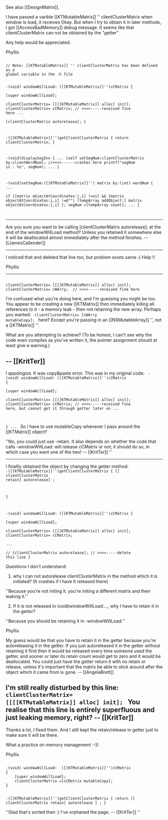 See also [[DesignMatrix]].

I have passed a varible [[KTMutableMatrix]] '' clientClusterMatrix  when window is load, it receives Okay. But when I  try to obtain it  in later methods, 
I got [[AccessBadMemory]] debug message. It seems like that clientClusterMatrix can not be obtained by the "getter"

Any help would be appreciated.


Phyllis


<code>
// Note: [[KTMutableMatrix]] '' clientClusterMatrix has been defined as a  
global variable in the .h file

-(void) windowWillLoad: ([[KTMutableMatrix]]'')cCMatrix
{     
      [super windowWillLoad];    
      clientClusterMatrix= [[[[KTMutableMatrix]] alloc] init];
      clientClusterMatrix= cCMatrix;  // <<<<-----received fine here
      ...	
      [clientClusterMatrix autorelease];
}

-([[KTMutableMatrix]]'')getClientClusterMatrix
{
    return clientClusterMatrix;
}

-(void)displaySegInv
{     ...
      [self setSegNum:clientClusterMatrix by:clientWordNum]; //<<<<------crashes here
      printf("segNum is : %s", segNum);
      ...
}

-(void)setSegNum:([[KTMutableMatrix]]'') matrix by:(int) wordNum
{      ...      
       if ([matrix objectAtCoordinates:j,i] !=nil && [matrix objectAtCoordinates:j,i] !=@"")
                    [tempArray addObject:[ matrix objectAtCoordinates:j,i] ];
       segNum =[tempArray count];
      ...
}


</code>

----

Are you sure you want to be calling [clientClusterMatrix autorelease]; at the end of the windowWillLoad method?  Unless you retained it somewhere else it will be deallocated almost immediately after the method finishes.  -- [[JamesCallender]] 

----
I noticed that and deleted that line too, but problem exists same :(
Help !!

Phyllis

----

<code>
clientClusterMatrix= [[[[KTMutableMatrix]] alloc] init];
clientClusterMatrix= cWArry;  // <<<<-----received fine here
</code>

I'm confused what you're doing here, and I'm guessing you might be too. You appear to be creating a new [[KTMatrix]] then immediately killing all references to it - a memory leak - then not retaining the new array. Perhaps you wanted:
<code>
clientClusterMatrix= [cWArry mutableCopy];
</code>
here? Except you're passing in an [[NSMutableArray]] '', not a [[KTMatrix]] ''.

What are you attempting to achieve? (To be honest, I can't see why the code even compiles as you've written it, the pointer assignment should at least give a warning.)

-- [[KritTer]]
----
I appologize. It was copy&paste error. This was in my original code:
<code>
-(void) windowWillLoad: ([[KTMutableMatrix]]'')cCMatrix
{     
      [super windowWillLoad];    
      clientClusterMatrix= [[[[KTMutableMatrix]] alloc] init];
      clientClusterMatrix= cCMatrix;  // <<<<-----received fine here, but cannot 
                                                    get it through getter later on
      ...	
      
}
...
</code>
So I have to use mutableCopy whenever I pass around the [[KTMatrix]] object?

''No, you could just use -retain. It also depends on whether the code that calls -windowWillLoad: will release cCMatrix or not; it should do so, in which case you want one of the two! -- [[KritTer]] ''

----
I finallly obtained the object by changing the getter method:
<code>
-([[KTMutableMatrix]]'')getClientClusterMatrix
{
    [[ clientClusterMatrix retain] autorelease]  ;

}

-(void) windowWillLoad: ([[KTMutableMatrix]]'')cCMatrix
{     
      [super windowWillLoad];    
      clientClusterMatrix= [[[[KTMutableMatrix]] alloc] init];
      clientClusterMatrix= cCMatrix;  
      ...	
     // [clientClusterMatrix autorelease]; // <<<<-----delete this line
}
</code>

Questions I don't understand:

1. why I can not autorelease clientClusterMatrix in the method which it is initiated? (It crashes if I have it released there)

''Because you're not initing it, you're initing a different matrix and then leaking it.''

2. If it is not released in (void)windowWillLoad:..., why I have to retain it in the getter?

''Because you should be retaining it in -windowWillLoad:''

Phyllis

My guess would be that you have to retain it in the getter because you're autoreleasing it in the getter. If you just autoreleased it in the getter without retaining it first then it would be released every time someone used the getter, and sooner or later its retain count would get to zero and it would be deallocated. You could just have the getter return it with no retain or release, unless it's important that the matrix be able to stick around after the object which it came from is gone. -- [[AngelaBrett]]

I'm still really disturbed by this line:
<code>
      clientClusterMatrix= [[[[KTMutableMatrix]] alloc] init];
</code>
You realise that this line is entirely superfluous and just leaking memory, right? -- [[KritTer]]
----
Thanks a lot, I fixed them.  And I still kept the retain/release in getter just to make sure it will be there. 

What a practice on memory management  :-))

Phyllis

<code>
-(void) windowWillLoad:  ([[KTMutableMatrix]]'')cCMatrix 
{
    [super windowWillLoad];   
    clientClusterMatrix =[cCMatrix mutableCopy];
}

-([[KTMutableMatrix]]'')getClientClusterMatrix
{
    return [[ clientClusterMatrix retain] autorelease ]  ;
}
</code>

''Glad that's sorted then :) I've orphaned the page. -- [[KritTer]] ''
